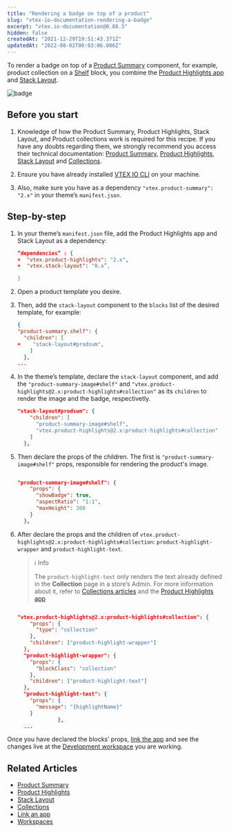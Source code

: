 ```yaml
---
title: "Rendering a badge on top of a product"
slug: "vtex-io-documentation-rendering-a-badge"
excerpt: "vtex.io-documentation@0.88.5"
hidden: false
createdAt: "2021-12-29T19:51:43.371Z"
updatedAt: "2022-08-02T00:03:06.006Z"
---
```

To render a badge on top of a [Product Summary](https://developers.vtex.com/vtex-developer-docs/docs/vtex-product-summary) component, for example, product collection on a [Shelf](https://developers.vtex.com/vtex-developer-docs/docs/vtex-shelf) block, you combine the [Product Highlights app](https://vtex.io/docs/components/all/vtex.product-highlights@2.2.0/) and [Stack Layout](https://developers.vtex.com/vtex-developer-docs/docs/vtex-stack-layout).


![badge](https://user-images.githubusercontent.com/67270558/132249207-502468eb-3dc2-4fc4-a7ef-669ea333a177.png)

## Before you start

1. Knowledge of how the Product Summary, Product Highlights, Stack Layout, and Product collections work is required for this recipe. If you have any doubts regarding them, we strongly recommend you access their technical documentation: [Product Summary](https://developers.vtex.com/vtex-developer-docs/docs/vtex-product-summary), [Product Highlights](https://vtex.io/docs/components/all/vtex.product-highlights@2.2.0/), [Stack Layout](https://developers.vtex.com/vtex-developer-docs/docs/vtex-stack-layout)
and [Collections](https://help.vtex.com/en/tutorial/creating-collections-beta--yJBHqNMViOAnnnq4fyOye).


2. Ensure you have already installed [VTEX IO CLI](https://developers.vtex.com/vtex-developer-docs/docs/vtex-io-documentation-vtex-io-cli-installation-and-command-reference) on your machine.

3. Also, make sure you have as a dependency `"vtex.product-summary": "2.x"` in your theme’s `manifest.json`.

## Step-by-step

1. In your theme’s `manifest.json` file, add the Product Highlights app and Stack Layout as a dependency:

    ```json
    “dependencies” : {
    +  "vtex.product-highlights": "2.x",
    +  "vtex.stack-layout": "0.x”,

    }

    ```


2. Open a product template you desire.
3. Then, add the `stack-layout` component to the `blocks` list of the desired template, for example:

    ```json
    {
    "product-summary.shelf": {
      "children": [
    +    "stack-layout#prodsum",
        ]
      },
    ...
    ```
  
4. In the theme’s template, declare the `stack-layout` component, and add the `"product-summary-image#shelf"` and `"vtex.product-highlights@2.x:product-highlights#collection"` as its `children`  to render the image and the badge, respectivetly. 

    ```json
    "stack-layout#prodsum": {
        "children": [
          "product-summary-image#shelf",
          "vtex.product-highlights@2.x:product-highlights#collection"
        ]
      },
    ```

5. Then declare the props of the children. The first is `"product-summary-image#shelf"` props, responsible for rendering the product's image. 

    ```json

    "product-summary-image#shelf": {
        "props": {
          "showBadge": true,
          "aspectRatio": "1:1",
          "maxHeight": 300
        }
      },
    ```

6. After declare the props and the children of `vtex.product-highlights@2.x:product-highlights#collection`: `product-highlight-wrapper` and `product-highlight-text`.

    > ℹ️ Info
    >
    > The `product-highlight-text` only renders the text already defined in the **Collection** page in a store’s Admin.  For more information about it, refer to [Collections articles](https://help.vtex.com/en/tutorial/creating-collections-beta--yJBHqNMViOAnnnq4fyOye) and the [Product Highlights app](https://developers.vtex.com/vtex-developer-docs/docs/vtex-product-highlights#configuration)


    ```json

    "vtex.product-highlights@2.x:product-highlights#collection": {
        "props": {
          "type": "collection"
        },
        "children": ["product-highlight-wrapper"]
      },
      "product-highlight-wrapper": {
        "props": {
          "blockClass": "collection"
        },
        "children": ["product-highlight-text"]
      },
      "product-highlight-text": {
        "props": {
          "message": "{highlightName}"
        }
                 },
      ...
     ```


Once you have declared the blocks’ props, [link the app](https://developers.vtex.com/vtex-developer-docs/docs/vtex-io-documentation-linking-an-app) and see the changes live at the [Development workspace](https://developers.vtex.com/vtex-developer-docs/docs/vtex-io-documentation-workspace) you are working.

## Related Articles

- [Product Summary](https://developers.vtex.com/vtex-developer-docs/docs/vtex-product-summary) 
- [Product Highlights](https://vtex.io/docs/components/all/vtex.product-highlights@2.2.0/)
- [Stack Layout](https://developers.vtex.com/vtex-developer-docs/docs/vtex-stack-layout)
- [Collections](https://help.vtex.com/en/tutorial/creating-collections-beta--yJBHqNMViOAnnnq4fyOye)
- [Link an app](https://developers.vtex.com/vtex-developer-docs/docs/vtex-io-documentation-linking-an-app)
- [Workspaces](https://developers.vtex.com/vtex-developer-docs/docs/vtex-io-documentation-workspace)